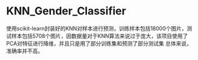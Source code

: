 # KNN_Gender_Classifier
使用scikit-learn封装好的KNN对样本进行预测，训练样本包括18000个图片，测试样本包括5708个图片，因数据量对于KNN算法来说过于庞大，该项目使用了PCA对特征进行降维，并且只是用了部分训练集和预测了部分测试集
总体来说，准确率并不高。
